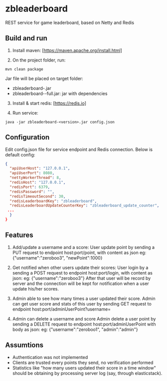 # zbleaderboard
REST service for game leaderboard, based on Netty and Redis

## Build and run
1. Install maven: [https://maven.apache.org/install.html]

2. On the project folder, run:
```maven
mvn clean package
```
Jar file will be placed on target folder:
  - zbleaderboard-<version>.jar 
  - zbleaderboard-<version>-full.jar: jar with dependencies 

3. Install & start redis: [https://redis.io]

4. Run service:
```
java -jar zbleaderboard-<version>.jar config.json
```


## Configuration
Edit config.json file for service endpoint and Redis connection.
Below is default config:
```json
{
  "apiUserHost": "127.0.0.1",
  "apiUserPort": 8080,
  "nettyWorkerThread": 8,
  "redisHost": "127.0.0.1",
  "redisPort": 6379,
  "redisPassword": "",
  "redisTimeoutSecond": 30,
  "redisLeaderboardKey": "zbleaderboard",
  "redisLeaderboardUpdateCounterKey": "zbleaderboard_update_counter",
 ...
  }
}
```
## Features
1. Add/update a username and a score: 
  User update point by sending a PUT request to endpoint host:port/point, with content as json
    eg: {"username":"zeroboo3", "newPoint":1000}
2. Get notified when other users update their scores:
  User login by a sending a POST request to endpoint host:port/login, with content as json: 
    eg: {"username":"zeroboo3"}
  After that user will be record by server and the connection will be kept for notification when a user update his/her scores.

3. Admin able to see how many times a user updated their score. 
  Admin can get user score and stats of this user by sending GET request to endpoint host:port/adminUserPoint?username=<targetUsername>
4. Admin can delete a username and score 
  Admin delete a user point by sending a DELETE request to endpoint host:port/adminUserPoint with body as json:
    eg: {"username":"zeroboo1", "admin":"admin"}

## Assumtions
- Authentication was not implemented 
- Clients are trusted every points they send, no verification performed 
- Statistics like "how many users updated their score in a time window" should be obtaining by processing server log (say, through elasticstack).




